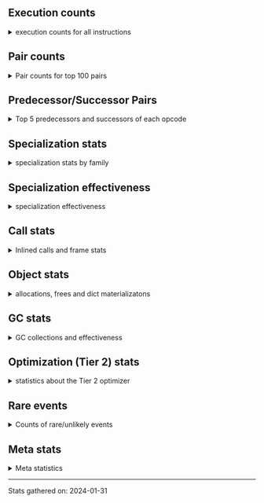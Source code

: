 ## Execution counts

<details>
<summary> execution counts for all instructions </summary>

|Name | Base Count | Head Count | Change | 
|---|---:|---:|---:|
| JUMP_BACKWARD | 4,587,502,773 | 131,750,664 | -97.1% |
| GET_ANEXT | 133,515,680 | 8,000,960 | -94.0% |
| FOR_ITER_RANGE | 729,988,191 | 86,989,298 | -88.1% |
| COMPARE_OP_STR | 2,124,309,789 | 313,498,905 | -85.2% |
| STORE_FAST_LOAD_FAST | 161,602,289 | 33,428,521 | -79.3% |
| CALL_METHOD_DESCRIPTOR_FAST_WITH_KEYWORDS | 104,539,557 | 23,149,223 | -77.9% |
| STORE_SLICE | 156,895,693 | 35,829,006 | -77.2% |
| FOR_ITER | 492,754,495 | 115,107,068 | -76.6% |
| BINARY_OP_MULTIPLY_FLOAT | 1,134,507,432 | 267,963,904 | -76.4% |
| BINARY_OP_ADD_FLOAT | 545,719,274 | 141,060,793 | -74.2% |
| BINARY_SUBSCR_STR_INT | 1,660,380,820 | 469,731,151 | -71.7% |
| BINARY_OP_ADD_INT | 3,008,327,076 | 853,924,753 | -71.6% |
| STORE_SUBSCR_LIST_INT | 429,313,654 | 125,008,274 | -70.9% |
| LIST_EXTEND | 125,226,480 | 36,561,422 | -70.8% |
| BINARY_OP_SUBTRACT_FLOAT | 362,840,604 | 108,343,539 | -70.1% |
| LIST_APPEND | 190,991,793 | 63,001,899 | -67.0% |
| BINARY_SUBSCR | 1,482,921,393 | 503,391,600 | -66.1% |
| CONTAINS_OP | 2,666,559,374 | 1,007,743,466 | -62.2% |
| FOR_ITER_LIST | 1,661,363,027 | 635,312,980 | -61.8% |
| UNPACK_SEQUENCE_TWO_TUPLE | 902,109,420 | 346,652,731 | -61.6% |
| SET_ADD | 2,273,600 | 901,590 | -60.3% |
| STORE_NAME | 980,120 | 401,180 | -59.1% |
| STORE_SUBSCR | 440,855,198 | 180,967,683 | -59.0% |
| BUILD_SLICE | 211,807,922 | 95,911,074 | -54.7% |
| NOP | 2,053,431,809 | 937,572,202 | -54.3% |
| SWAP | 1,240,920,507 | 580,737,574 | -53.2% |
| BINARY_SUBSCR_LIST_INT | 1,226,984,779 | 574,870,809 | -53.1% |
| COPY | 1,403,846,525 | 675,504,111 | -51.9% |
| BINARY_OP_MULTIPLY_INT | 357,993,321 | 175,050,067 | -51.1% |
| LOAD_CONST | 13,486,219,025 | 7,166,230,767 | -46.9% |
| CALL_STR_1 | 74,884,761 | 40,076,105 | -46.5% |
| STORE_FAST | 13,958,585,963 | 7,670,465,947 | -45.0% |
| LOAD_FAST_LOAD_FAST | 11,254,831,592 | 6,199,684,988 | -44.9% |
| FORMAT_WITH_SPEC | 1,520 | 840 | -44.7% |
| TO_BOOL_INT | 329,116,929 | 185,509,798 | -43.6% |
| FOR_ITER_TUPLE | 582,410,391 | 328,393,798 | -43.6% |
| BINARY_OP | 1,156,791,294 | 667,556,634 | -42.3% |
| BINARY_OP_SUBTRACT_INT | 704,485,380 | 418,635,590 | -40.6% |
| LOAD_ATTR_CLASS | 176,659,415 | 109,350,989 | -38.1% |
| POP_JUMP_IF_FALSE | 12,077,477,390 | 7,498,585,815 | -37.9% |
| CALL_INTRINSIC_1 | 249,721,720 | 155,755,739 | -37.6% |
| CALL_METHOD_DESCRIPTOR_NOARGS | 434,032,678 | 272,809,279 | -37.1% |
| COMPARE_OP | 212,947,363 | 134,817,679 | -36.7% |
| LOAD_DEREF | 1,108,234,983 | 716,782,070 | -35.3% |
| CONVERT_VALUE | 139,481,934 | 90,309,726 | -35.3% |
| CALL_TYPE_1 | 475,461,445 | 316,310,112 | -33.5% |
| FORMAT_SIMPLE | 151,434,763 | 100,756,296 | -33.5% |
| BUILD_STRING | 76,066,675 | 50,828,309 | -33.2% |
| LOAD_FAST | 40,105,533,242 | 27,499,727,984 | -31.4% |
| BINARY_SUBSCR_TUPLE_INT | 310,988,694 | 215,559,760 | -30.7% |
| PUSH_NULL | 1,786,656,208 | 1,271,696,087 | -28.8% |
| CALL_BUILTIN_FAST | 1,302,658,491 | 929,218,888 | -28.7% |
| MAKE_FUNCTION | 136,669,653 | 98,432,422 | -28.0% |
| BUILD_LIST | 439,165,914 | 316,312,647 | -28.0% |
| LOAD_ATTR_METHOD_NO_DICT | 1,960,519,072 | 1,417,436,515 | -27.7% |
| MAP_ADD | 47,756,812 | 34,855,389 | -27.0% |
| COMPARE_OP_INT | 1,978,332,429 | 1,458,199,917 | -26.3% |
| LOAD_ATTR_METHOD_WITH_VALUES | 2,730,464,262 | 2,012,692,726 | -26.3% |
| SET_FUNCTION_ATTRIBUTE | 119,523,562 | 89,805,820 | -24.9% |
| UNPACK_SEQUENCE_TUPLE | 591,098,315 | 444,454,432 | -24.8% |
| LOAD_ATTR_SLOT | 2,162,789,183 | 1,627,880,738 | -24.7% |
| CALL_PY_EXACT_ARGS | 3,938,157,484 | 2,976,229,359 | -24.4% |
| CALL_BUILTIN_O | 1,173,582,524 | 891,135,805 | -24.1% |
| BINARY_SUBSCR_DICT | 796,204,913 | 606,002,023 | -23.9% |
| LOAD_ATTR_NONDESCRIPTOR_WITH_VALUES | 192,490,301 | 146,749,303 | -23.8% |
| LOAD_GLOBAL_BUILTIN | 5,597,257,258 | 4,331,324,355 | -22.6% |
| LOAD_ATTR_INSTANCE_VALUE | 5,755,263,725 | 4,466,580,430 | -22.4% |
| UNPACK_SEQUENCE_LIST | 179,426,874 | 140,829,605 | -21.5% |
| TO_BOOL_BOOL | 4,722,149,021 | 3,735,843,433 | -20.9% |
| STORE_FAST_STORE_FAST | 2,166,098,590 | 1,732,820,281 | -20.0% |
| CALL_BUILTIN_CLASS | 189,060,723 | 152,160,734 | -19.5% |
| LOAD_ATTR | 1,641,051,412 | 1,323,015,865 | -19.4% |
| CALL_LEN | 450,981,879 | 363,621,063 | -19.4% |
| UNPACK_EX | 755,520 | 609,740 | -19.3% |
| COMPARE_OP_FLOAT | 221,896,001 | 181,191,858 | -18.3% |
| CALL_BOUND_METHOD_EXACT_ARGS | 236,877,018 | 193,910,551 | -18.1% |
| LOAD_GLOBAL_MODULE | 4,132,963,727 | 3,402,167,176 | -17.7% |
| BUILD_TUPLE | 979,667,652 | 810,231,030 | -17.3% |
| DICT_MERGE | 43,230,122 | 36,045,325 | -16.6% |
| EXTENDED_ARG | 458,753,391 | 383,608,640 | -16.4% |
| UNARY_NOT | 70,023,349 | 58,719,407 | -16.1% |
| CALL_ISINSTANCE | 1,048,653,956 | 881,743,434 | -15.9% |
| TO_BOOL_STR | 86,213,069 | 72,494,899 | -15.9% |
| LOAD_FAST_AND_CLEAR | 73,327,672 | 61,962,454 | -15.5% |
| STORE_GLOBAL | 8,205,000 | 6,941,880 | -15.4% |
| CALL_BUILTIN_FAST_WITH_KEYWORDS | 125,522,499 | 106,321,647 | -15.3% |
| LOAD_ATTR_MODULE | 577,513,235 | 493,976,205 | -14.5% |
| GET_ITER | 813,773,563 | 696,435,010 | -14.4% |
| CALL_METHOD_DESCRIPTOR_FAST | 465,921,872 | 399,407,442 | -14.3% |
| BINARY_SLICE | 325,360,664 | 280,264,225 | -13.9% |
| POP_JUMP_IF_TRUE | 2,023,329,055 | 1,753,102,852 | -13.4% |
| JUMP_FORWARD | 604,019,297 | 526,627,837 | -12.8% |
| RESUME_CHECK | 7,609,559,084 | 6,645,638,969 | -12.7% |
| IS_OP | 837,469,688 | 743,055,563 | -11.3% |
| TO_BOOL_LIST | 177,639,449 | 158,218,815 | -10.9% |
| RETURN_VALUE | 4,391,147,571 | 3,915,549,451 | -10.8% |
| LOAD_ATTR_WITH_HINT | 447,530,416 | 400,102,654 | -10.6% |
| POP_TOP | 3,715,110,753 | 3,330,445,009 | -10.4% |
| STORE_ATTR_INSTANCE_VALUE | 1,148,027,446 | 1,059,460,365 | -7.7% |
| BUILD_MAP | 122,765,836 | 113,739,843 | -7.4% |
| LOAD_ATTR_NONDESCRIPTOR_NO_DICT | 87,808,913 | 81,362,549 | -7.3% |
| POP_JUMP_IF_NOT_NONE | 681,804,590 | 632,340,833 | -7.3% |
| EXIT_INIT_CHECK | 95,311,323 | 88,776,537 | -6.9% |
| CALL_ALLOC_AND_ENTER_INIT | 97,594,603 | 91,059,497 | -6.7% |
| LOAD_FAST_CHECK | 11,315,596 | 10,584,359 | -6.5% |
| BUILD_CONST_KEY_MAP | 13,092,831 | 12,324,741 | -5.9% |
| LOAD_NAME | 14,047,720 | 13,239,120 | -5.8% |
| UNPACK_SEQUENCE | 319,971 | 302,793 | -5.4% |
| LOAD_ATTR_METHOD_LAZY_DICT | 62,472,368 | 59,266,468 | -5.1% |
| LOAD_ATTR_PROPERTY | 82,250,128 | 78,174,123 | -5.0% |
| STORE_ATTR_SLOT | 1,483,659,573 | 1,415,518,989 | -4.6% |
| CALL_METHOD_DESCRIPTOR_O | 412,809,284 | 394,075,709 | -4.5% |
| BINARY_OP_ADD_UNICODE | 96,720,540 | 92,832,666 | -4.0% |
| RETURN_CONST | 1,985,799,242 | 1,906,567,376 | -4.0% |
| STORE_ATTR_WITH_HINT | 67,119,033 | 64,557,449 | -3.8% |
| TO_BOOL | 348,291,289 | 335,651,009 | -3.6% |
| CALL_TUPLE_1 | 25,012,182 | 24,170,111 | -3.4% |
| POP_JUMP_IF_NONE | 467,544,759 | 451,813,005 | -3.4% |
| STORE_DEREF | 94,104,004 | 91,048,444 | -3.2% |
| UNARY_NEGATIVE | 161,740,599 | 157,245,538 | -2.8% |
| STORE_SUBSCR_DICT | 270,238,245 | 263,138,344 | -2.6% |
| BINARY_SUBSCR_GETITEM | 193,972,683 | 189,344,752 | -2.4% |
| UNARY_INVERT | 15,169,198 | 14,858,887 | -2.0% |
| TO_BOOL_ALWAYS_TRUE | 236,603,195 | 231,815,857 | -2.0% |
| BUILD_SET | 1,667,900 | 1,635,197 | -2.0% |
| YIELD_VALUE | 1,318,411,944 | 1,294,608,619 | -1.8% |
| CALL_LIST_APPEND | 328,680,555 | 323,478,195 | -1.6% |
| GET_YIELD_FROM_ITER | 36,719,720 | 36,204,728 | -1.4% |
| INTERPRETER_EXIT | 2,001,460,415 | 1,975,191,879 | -1.3% |
| STORE_ATTR | 67,394,552 | 66,532,768 | -1.3% |
| TO_BOOL_NONE | 624,075,611 | 616,159,136 | -1.3% |
| LOAD_SUPER_ATTR_METHOD | 122,424,092 | 120,918,745 | -1.2% |
| MAKE_CELL | 104,670,919 | 103,415,527 | -1.2% |
| COPY_FREE_VARS | 346,982,610 | 342,904,408 | -1.2% |
| CALL_PY_WITH_DEFAULTS | 218,259,187 | 216,242,040 | -0.9% |
| FOR_ITER_GEN | 217,205,380 | 215,253,508 | -0.9% |
| RETURN_GENERATOR | 394,803,901 | 392,233,920 | -0.7% |
| CLEANUP_THROW | 1,514 | 1,523 | 0.6% |
| CALL | 1,114,042,627 | 1,109,443,654 | -0.4% |
| BEFORE_WITH | 9,027,930 | 8,991,593 | -0.4% |
| DELETE_FAST | 2,069,347 | 2,076,558 | 0.3% |
| JUMP_BACKWARD_NO_INTERRUPT | 546,389,210 | 544,505,996 | -0.3% |
| SEND_GEN | 702,483,518 | 700,089,125 | -0.3% |
| CALL_KW | 243,692,909 | 243,195,067 | -0.2% |
| BINARY_OP_INPLACE_ADD_UNICODE | 7,824,720 | 7,809,920 | -0.2% |
| END_FOR | 76,080,196 | 75,940,121 | -0.2% |
| DELETE_SUBSCR | 177,698,582 | 177,397,777 | -0.2% |
| END_SEND | 314,295,923 | 313,788,138 | -0.2% |
| CHECK_EXC_MATCH | 20,936,180 | 20,903,241 | -0.2% |
| PUSH_EXC_INFO | 21,559,748 | 21,526,636 | -0.2% |
| POP_EXCEPT | 21,559,600 | 21,526,490 | -0.2% |
| DICT_UPDATE | 65,253 | 65,190 | -0.1% |
| SET_UPDATE | 88,520 | 88,440 | -0.1% |
| INSTRUMENTED_JUMP_BACKWARD | 9,980 | 9,988 | 0.1% |
| INSTRUMENTED_FOR_ITER | 11,260 | 11,268 | 0.1% |
| INSTRUMENTED_POP_JUMP_IF_TRUE | 13,420 | 13,428 | 0.1% |
| LOAD_SUPER_ATTR | 18,349 | 18,342 | -0.0% |
| RESUME | 271,426 | 271,330 | -0.0% |
| CALL_FUNCTION_EX | 186,723,197 | 186,659,395 | -0.0% |
| LOAD_GLOBAL | 10,841,219 | 10,840,556 | -0.0% |
| IMPORT_NAME | 9,413,353 | 9,412,832 | -0.0% |
| IMPORT_FROM | 10,431,920 | 10,432,452 | 0.0% |
| GET_AWAITABLE | 152,094,841 | 152,102,100 | 0.0% |
| LOAD_SUPER_ATTR_ATTR | 3,710,543 | 3,710,391 | -0.0% |
| RAISE_VARARGS | 3,815,446 | 3,815,573 | 0.0% |
| WITH_EXCEPT_START | 184,300 | 184,304 | 0.0% |
| SEND | 165,324,039 | 165,326,790 | 0.0% |
| DELETE_ATTR | 5,735,984 | 5,736,050 | 0.0% |
| RERAISE | 2,614,496 | 2,614,511 | 0.0% |
| BEFORE_ASYNC_WITH | 3,005,920 | 3,005,926 | 0.0% |
| INSTRUMENTED_POP_JUMP_IF_FALSE | 19,465,840 | 19,465,840 | 0.0% |
| INSTRUMENTED_RESUME | 19,443,620 | 19,443,620 | 0.0% |
| INSTRUMENTED_RETURN_VALUE | 19,434,720 | 19,434,720 | 0.0% |
| END_ASYNC_FOR | 8,000,000 | 8,000,000 | 0.0% |
| GET_AITER | 8,000,000 | 8,000,000 | 0.0% |
| LOAD_BUILD_CLASS | 20,080 | 20,080 | 0.0% |
| INSTRUMENTED_RETURN_CONST | 7,200 | 7,200 | 0.0% |
| LOAD_LOCALS | 3,860 | 3,860 | 0.0% |
| LOAD_FROM_DICT_OR_DEREF | 3,840 | 3,840 | 0.0% |
| DELETE_DEREF | 1,600 | 1,600 | 0.0% |
| DELETE_NAME | 900 | 900 | 0.0% |
| INSTRUMENTED_POP_JUMP_IF_NONE | 720 | 720 | 0.0% |
| SETUP_ANNOTATIONS | 540 | 540 | 0.0% |
| INSTRUMENTED_JUMP_FORWARD | 400 | 400 | 0.0% |
| INSTRUMENTED_POP_JUMP_IF_NOT_NONE | 400 | 400 | 0.0% |
| CALL_INTRINSIC_2 | 80 | 80 | 0.0% |
| ENTER_EXECUTOR |  | 2,401,565,347 |  |


</details>

## Pair counts

<details>
<summary> Pair counts for top 100 pairs </summary>

Not included in comparative output.


</details>

## Predecessor/Successor Pairs

<details>
<summary> Top 5 predecessors and successors of each opcode </summary>

Not included in comparative output.


</details>

## Specialization stats

<details>
<summary> specialization stats by family </summary>

### BINARY_OP

<details>
<summary> specialization stats for BINARY_OP family </summary>

|Kind | Base Count | Base Ratio | Head Count | Head Ratio | Change | 
|---|---:|---:|---:|---:|---:|
|          hit | 6,168,007,525 | 83.6% | 2,016,319,482 | 73.8% | -67.3% |
|     deferred | 1,204,543,599 | 16.3% | 714,375,300 | 26.1% | -40.7% |
|         miss | 50,410,822 | 0.7% | 49,301,750 | 1.8% | -2.2% |

| | Base Count | Base Ratio | Head Count | Head Ratio | Change | 
|---|---:|---:|---:|---:|---:|
| Failure | 1,658,727 | 62.4% | 1,504,440 | 60.6% | -9.3% |
| Success | 999,790 | 37.6% | 978,644 | 39.4% | -2.1% |

|Failure kind | Base Count | Base Ratio | Head Count | Head Ratio | Change | 
|---|---:|---:|---:|---:|---:|
| true divide different types | 27,426 | 1.7% | 9,865 | 0.7% | -64.0% |
| true divide float | 12,246 | 0.7% | 5,121 | 0.3% | -58.2% |
| xor | 18,646 | 1.1% | 8,321 | 0.6% | -55.4% |
| power | 9,822 | 0.6% | 4,787 | 0.3% | -51.3% |
| rshift | 29,715 | 1.8% | 15,527 | 1.0% | -47.7% |
| floor divide | 51,884 | 3.1% | 32,164 | 2.1% | -38.0% |
| lshift | 28,592 | 1.7% | 19,763 | 1.3% | -30.9% |
| and int | 62,828 | 3.8% | 48,709 | 3.2% | -22.5% |
| subtract other | 16,100 | 1.0% | 12,640 | 0.8% | -21.5% |
| add different types | 216,576 | 13.1% | 183,310 | 12.2% | -15.4% |
| remainder | 60,353 | 3.6% | 51,474 | 3.4% | -14.7% |
| add other | 65,607 | 4.0% | 57,865 | 3.8% | -11.8% |
| or | 18,498 | 1.1% | 17,583 | 1.2% | -4.9% |
| multiply other | 4,320 | 0.3% | 4,120 | 0.3% | -4.6% |
| true divide other | 3,440 | 0.2% | 3,321 | 0.2% | -3.5% |
| multiply different types | 250,691 | 15.1% | 243,823 | 16.2% | -2.7% |
| subtract different types | 779,727 | 47.0% | 783,790 | 52.1% | 0.5% |
| and other | 1,716 | 0.1% | 1,717 | 0.1% | 0.1% |
| and different types | 540 | 0.0% | 540 | 0.0% | 0.0% |


</details>

### BINARY_SLICE

<details>
<summary> specialization stats for BINARY_SLICE family </summary>


</details>

### BINARY_SUBSCR

<details>
<summary> specialization stats for BINARY_SUBSCR family </summary>

|Kind | Base Count | Base Ratio | Head Count | Head Ratio | Change | 
|---|---:|---:|---:|---:|---:|
|     deferred | 1,487,081,068 | 26.2% | 507,762,729 | 19.8% | -65.9% |
|          hit | 4,183,740,556 | 73.8% | 2,050,751,126 | 80.1% | -51.0% |
|         miss | 4,791,333 | 0.1% | 4,757,369 | 0.2% | -0.7% |

| | Base Count | Base Ratio | Head Count | Head Ratio | Change | 
|---|---:|---:|---:|---:|---:|
| Failure | 441,925 | 70.0% | 197,234 | 51.1% | -55.4% |
| Success | 189,733 | 30.0% | 189,006 | 48.9% | -0.4% |

|Failure kind | Base Count | Base Ratio | Head Count | Head Ratio | Change | 
|---|---:|---:|---:|---:|---:|
| list slice | 34,620 | 7.8% | 6,340 | 3.2% | -81.7% |
| array int | 157,600 | 35.7% | 36,680 | 18.6% | -76.7% |
| buffer int | 41,971 | 9.5% | 16,600 | 8.4% | -60.4% |
| other | 121,408 | 27.5% | 56,516 | 28.7% | -53.4% |
| buffer slice | 960 | 0.2% | 880 | 0.4% | -8.3% |
| out of range | 76,820 | 17.4% | 71,677 | 36.3% | -6.7% |
| tuple slice | 86 | 0.0% | 81 | 0.0% | -5.8% |
| sequence int | 4,280 | 1.0% | 4,280 | 2.2% | 0.0% |
| code complex parameters | 4,080 | 0.9% | 4,080 | 2.1% | 0.0% |
| string slice | 100 | 0.0% | 100 | 0.1% | 0.0% |


</details>

### CALL

<details>
<summary> specialization stats for CALL family </summary>

|Kind | Base Count | Base Ratio | Head Count | Head Ratio | Change | 
|---|---:|---:|---:|---:|---:|
|        deopt | 31,040 | 0.0% | 22,840 | 0.0% | -26.4% |
|          hit | 11,104,756,867 | 89.2% | 8,563,340,564 | 86.6% | -22.9% |
|         miss | 230,216,698 | 1.8% | 220,250,282 | 2.2% | -4.3% |
|     deferred | 1,338,565,025 | 10.8% | 1,324,188,876 | 13.4% | -1.1% |

| | Base Count | Base Ratio | Head Count | Head Ratio | Change | 
|---|---:|---:|---:|---:|---:|
| Success | 4,854,110 | 85.2% | 4,665,882 | 84.8% | -3.9% |
| Failure | 840,190 | 14.8% | 839,178 | 15.2% | -0.1% |

|Failure kind | Base Count | Base Ratio | Head Count | Head Ratio | Change | 
|---|---:|---:|---:|---:|---:|
| bound method | 10,280 | 1.2% | 11,794 | 1.4% | 14.7% |
| operator wrapper | 5,448 | 0.6% | 5,173 | 0.6% | -5.0% |
| str | 1,700 | 0.2% | 1,680 | 0.2% | -1.2% |
| other | 33,316 | 4.0% | 32,978 | 3.9% | -1.0% |
| class mutable | 51,141 | 6.1% | 50,702 | 6.0% | -0.9% |
| method wrapper | 4,496 | 0.5% | 4,531 | 0.5% | 0.8% |
| wrong number arguments | 9,580 | 1.1% | 9,520 | 1.1% | -0.6% |
| code complex parameters | 154,021 | 18.3% | 153,381 | 18.3% | -0.4% |
| class no vectorcall | 64,230 | 7.6% | 63,995 | 7.6% | -0.4% |
| meth descr varargs | 62,169 | 7.4% | 61,961 | 7.4% | -0.3% |
| meth descr varargs keywords | 17,971 | 2.1% | 17,919 | 2.1% | -0.3% |
| init not simple | 11,660 | 1.4% | 11,640 | 1.4% | -0.2% |
| init not python | 17,060 | 2.0% | 17,040 | 2.0% | -0.1% |
| meth descr method fastcall keywords | 178,553 | 21.3% | 178,352 | 21.3% | -0.1% |
| cfunc varargs keywords | 27,883 | 3.3% | 27,859 | 3.3% | -0.1% |
| no dict | 100,660 | 12.0% | 100,620 | 12.0% | -0.0% |
| cfunc varargs | 11,012 | 1.3% | 11,008 | 1.3% | -0.0% |
| cfunc noargs | 67,190 | 8.0% | 67,205 | 8.0% | 0.0% |
| cmethod | 11,820 | 1.4% | 11,820 | 1.4% | 0.0% |


</details>

### COMPARE_OP

<details>
<summary> specialization stats for COMPARE_OP family </summary>

|Kind | Base Count | Base Ratio | Head Count | Head Ratio | Change | 
|---|---:|---:|---:|---:|---:|
|          hit | 4,322,666,255 | 95.3% | 1,951,024,610 | 93.5% | -54.9% |
|     deferred | 214,484,384 | 4.7% | 136,369,589 | 6.5% | -36.4% |
|         miss | 1,871,964 | 0.0% | 1,866,070 | 0.1% | -0.3% |

| | Base Count | Base Ratio | Head Count | Head Ratio | Change | 
|---|---:|---:|---:|---:|---:|
| Failure | 236,362 | 70.6% | 215,705 | 68.7% | -8.7% |
| Success | 98,581 | 29.4% | 98,455 | 31.3% | -0.1% |

|Failure kind | Base Count | Base Ratio | Head Count | Head Ratio | Change | 
|---|---:|---:|---:|---:|---:|
| set | 9,840 | 4.2% | 1,800 | 0.8% | -81.7% |
| float long | 21,286 | 9.0% | 15,667 | 7.3% | -26.4% |
| baseobject | 30,499 | 12.9% | 27,008 | 12.5% | -11.4% |
| bytes | 3,480 | 1.5% | 3,200 | 1.5% | -8.0% |
| bool | 5,186 | 2.2% | 4,779 | 2.2% | -7.8% |
| different types | 51,995 | 22.0% | 49,515 | 23.0% | -4.8% |
| list | 3,220 | 1.4% | 3,100 | 1.4% | -3.7% |
| tuple | 14,662 | 6.2% | 14,318 | 6.6% | -2.3% |
| long float | 1,611 | 0.7% | 1,584 | 0.7% | -1.7% |
| string | 10,600 | 4.5% | 10,540 | 4.9% | -0.6% |
| big int | 59,672 | 25.2% | 59,958 | 27.8% | 0.5% |
| other | 24,311 | 10.3% | 24,236 | 11.2% | -0.3% |


</details>

### FOR_ITER

<details>
<summary> specialization stats for FOR_ITER family </summary>

|Kind | Base Count | Base Ratio | Head Count | Head Ratio | Change | 
|---|---:|---:|---:|---:|---:|
|          hit | 3,016,026,646 | 81.9% | 1,127,803,613 | 81.7% | -62.6% |
|     deferred | 664,037,050 | 18.0% | 250,435,589 | 18.1% | -62.3% |
|         miss | 174,940,343 | 4.7% | 138,145,971 | 10.0% | -21.0% |

| | Base Count | Base Ratio | Head Count | Head Ratio | Change | 
|---|---:|---:|---:|---:|---:|
| Failure | 305,776 | 8.4% | 159,694 | 5.7% | -47.8% |
| Success | 3,352,012 | 91.6% | 2,657,756 | 94.3% | -20.7% |

|Failure kind | Base Count | Base Ratio | Head Count | Head Ratio | Change | 
|---|---:|---:|---:|---:|---:|
| enumerate | 43,452 | 14.2% | 15,089 | 9.4% | -65.3% |
| other | 19,460 | 6.4% | 7,000 | 4.4% | -64.0% |
| seq iter | 29,860 | 9.8% | 11,300 | 7.1% | -62.2% |
| dict values | 13,060 | 4.3% | 5,560 | 3.5% | -57.4% |
| ascii string | 5,280 | 1.7% | 2,260 | 1.4% | -57.2% |
| dict items | 112,221 | 36.7% | 62,218 | 39.0% | -44.6% |
| callable | 480 | 0.2% | 280 | 0.2% | -41.7% |
| set | 37,289 | 12.2% | 23,549 | 14.7% | -36.8% |
| itertools | 6,900 | 2.3% | 4,580 | 2.9% | -33.6% |
| zip | 18,954 | 6.2% | 13,100 | 8.2% | -30.9% |
| reversed list | 8,040 | 2.6% | 5,960 | 3.7% | -25.9% |
| bytes | 660 | 0.2% | 518 | 0.3% | -21.5% |
| dict keys | 8,660 | 2.8% | 6,980 | 4.4% | -19.4% |
| map | 1,440 | 0.5% | 1,280 | 0.8% | -11.1% |
| string | 20 | 0.0% | 20 | 0.0% | 0.0% |


</details>

### LOAD_ATTR

<details>
<summary> specialization stats for LOAD_ATTR family </summary>

|Kind | Base Count | Base Ratio | Head Count | Head Ratio | Change | 
|---|---:|---:|---:|---:|---:|
|          hit | 13,482,620,497 | 84.9% | 10,200,822,907 | 83.5% | -24.3% |
|     deferred | 2,378,122,771 | 15.0% | 2,000,923,468 | 16.4% | -15.9% |
|        deopt | 1,816,844 | 0.0% | 1,595,514 | 0.0% | -12.2% |
|         miss | 753,140,521 | 4.7% | 692,749,793 | 5.7% | -8.0% |

| | Base Count | Base Ratio | Head Count | Head Ratio | Change | 
|---|---:|---:|---:|---:|---:|
| Failure | 1,142,505 | 7.1% | 1,055,113 | 7.1% | -7.6% |
| Success | 14,926,657 | 92.9% | 13,787,077 | 92.9% | -7.6% |

|Failure kind | Base Count | Base Ratio | Head Count | Head Ratio | Change | 
|---|---:|---:|---:|---:|---:|
| method | 160,647 | 14.1% | 136,354 | 12.9% | -15.1% |
| metaclass attribute | 253,201 | 22.2% | 223,353 | 21.2% | -11.8% |
| not managed dict | 139,795 | 12.2% | 125,658 | 11.9% | -10.1% |
| class method obj | 24,260 | 2.1% | 22,200 | 2.1% | -8.5% |
| overridden | 18,956 | 1.7% | 17,514 | 1.7% | -7.6% |
| class attr simple | 6,178 | 0.5% | 5,952 | 0.6% | -3.7% |
| has managed dict | 316,886 | 27.7% | 306,019 | 29.0% | -3.4% |
| non overriding descriptor | 11,348 | 1.0% | 10,964 | 1.0% | -3.4% |
| shadowed | 100,600 | 8.8% | 97,448 | 9.2% | -3.1% |
| non object slot | 3,500 | 0.3% | 3,420 | 0.3% | -2.3% |
| builtin class method | 2,980 | 0.3% | 2,940 | 0.3% | -1.3% |
| mutable class | 68,354 | 6.0% | 67,591 | 6.4% | -1.1% |
| module attr not found | 10,700 | 0.9% | 10,600 | 1.0% | -0.9% |
| class attr descriptor | 17,780 | 1.6% | 17,780 | 1.7% | 0.0% |
| not in keys | 7,260 | 0.6% | 7,260 | 0.7% | 0.0% |
| property | 60 | 0.0% | 60 | 0.0% | 0.0% |


</details>

### LOAD_GLOBAL

<details>
<summary> specialization stats for LOAD_GLOBAL family </summary>

|Kind | Base Count | Base Ratio | Head Count | Head Ratio | Change | 
|---|---:|---:|---:|---:|---:|
|          hit | 9,729,890,751 | 99.9% | 7,733,162,094 | 99.9% | -20.5% |
|         miss | 330,234 | 0.0% | 329,437 | 0.0% | -0.2% |
|     deferred | 10,625,988 | 0.1% | 10,624,863 | 0.1% | -0.0% |
|        deopt | 9,340 | 0.0% | 9,340 | 0.0% | 0.0% |

| | Base Count | Base Ratio | Head Count | Head Ratio | Change | 
|---|---:|---:|---:|---:|---:|
| Success | 545,465 | 100.0% | 545,130 | 100.0% | -0.1% |
| Failure | 0 | 0.0% | 0 | 0.0% |  |


</details>

### LOAD_SUPER_ATTR

<details>
<summary> specialization stats for LOAD_SUPER_ATTR family </summary>

|Kind | Base Count | Base Ratio | Head Count | Head Ratio | Change | 
|---|---:|---:|---:|---:|---:|
|          hit | 126,134,635 | 100.0% | 124,629,136 | 100.0% | -1.2% |
|     deferred | 9,249 | 0.0% | 9,241 | 0.0% | -0.1% |

| | Base Count | Base Ratio | Head Count | Head Ratio | Change | 
|---|---:|---:|---:|---:|---:|
| Success | 9,100 | 100.0% | 9,101 | 100.0% | 0.0% |
| Failure | 0 | 0.0% | 0 | 0.0% |  |


</details>

### POP_JUMP_IF_FALSE

<details>
<summary> specialization stats for POP_JUMP_IF_FALSE family </summary>


</details>

### POP_JUMP_IF_NONE

<details>
<summary> specialization stats for POP_JUMP_IF_NONE family </summary>


</details>

### POP_JUMP_IF_NOT_NONE

<details>
<summary> specialization stats for POP_JUMP_IF_NOT_NONE family </summary>


</details>

### POP_JUMP_IF_TRUE

<details>
<summary> specialization stats for POP_JUMP_IF_TRUE family </summary>


</details>

### SEND

<details>
<summary> specialization stats for SEND family </summary>

|Kind | Base Count | Base Ratio | Head Count | Head Ratio | Change | 
|---|---:|---:|---:|---:|---:|
|          hit | 702,452,618 | 80.9% | 700,058,225 | 80.9% | -0.3% |
|     deferred | 165,296,169 | 19.0% | 165,298,897 | 19.1% | 0.0% |
|         miss | 30,900 | 0.0% | 30,900 | 0.0% | 0.0% |

| | Base Count | Base Ratio | Head Count | Head Ratio | Change | 
|---|---:|---:|---:|---:|---:|
| Failure | 52,562 | 89.4% | 52,584 | 89.4% | 0.0% |
| Success | 6,208 | 10.6% | 6,209 | 10.6% | 0.0% |

|Failure kind | Base Count | Base Ratio | Head Count | Head Ratio | Change | 
|---|---:|---:|---:|---:|---:|
| other | 15,882 | 30.2% | 15,904 | 30.2% | 0.1% |
| async generator send | 33,180 | 63.1% | 33,180 | 63.1% | 0.0% |
| list | 3,260 | 6.2% | 3,260 | 6.2% | 0.0% |
| dict keys | 240 | 0.5% | 240 | 0.5% | 0.0% |


</details>

### STORE_ATTR

<details>
<summary> specialization stats for STORE_ATTR family </summary>

|Kind | Base Count | Base Ratio | Head Count | Head Ratio | Change | 
|---|---:|---:|---:|---:|---:|
|          hit | 2,505,211,583 | 90.6% | 2,347,939,226 | 90.1% | -6.3% |
|     deferred | 257,106,633 | 9.3% | 254,287,055 | 9.8% | -1.1% |
|         miss | 193,594,469 | 7.0% | 191,597,577 | 7.4% | -1.0% |

| | Base Count | Base Ratio | Head Count | Head Ratio | Change | 
|---|---:|---:|---:|---:|---:|
| Failure | 97,132 | 2.5% | 95,682 | 2.5% | -1.5% |
| Success | 3,785,256 | 97.5% | 3,747,608 | 97.5% | -1.0% |

|Failure kind | Base Count | Base Ratio | Head Count | Head Ratio | Change | 
|---|---:|---:|---:|---:|---:|
| not in keys | 7,820 | 8.1% | 7,400 | 7.7% | -5.4% |
| property | 4,160 | 4.3% | 4,020 | 4.2% | -3.4% |
| not in dict | 15,940 | 16.4% | 15,520 | 16.2% | -2.6% |
| overriding descriptor | 10,640 | 11.0% | 10,480 | 11.0% | -1.5% |
| no dict | 3,120 | 3.2% | 3,080 | 3.2% | -1.3% |
| class attr simple | 46,060 | 47.4% | 45,800 | 47.9% | -0.6% |
| not managed dict | 2,652 | 2.7% | 2,642 | 2.8% | -0.4% |
| overridden | 5,180 | 5.3% | 5,180 | 5.4% | 0.0% |
| method | 1,540 | 1.6% | 1,540 | 1.6% | 0.0% |
| mutable class | 20 | 0.0% | 20 | 0.0% | 0.0% |


</details>

### STORE_SLICE

<details>
<summary> specialization stats for STORE_SLICE family </summary>


</details>

### STORE_SUBSCR

<details>
<summary> specialization stats for STORE_SUBSCR family </summary>

|Kind | Base Count | Base Ratio | Head Count | Head Ratio | Change | 
|---|---:|---:|---:|---:|---:|
|     deferred | 440,684,354 | 38.6% | 180,861,726 | 31.8% | -59.0% |
|          hit | 699,549,019 | 61.3% | 388,143,738 | 68.2% | -44.5% |
|         miss | 2,880 | 0.0% | 2,880 | 0.0% | 0.0% |

| | Base Count | Base Ratio | Head Count | Head Ratio | Change | 
|---|---:|---:|---:|---:|---:|
| Failure | 157,558 | 90.7% | 92,675 | 85.2% | -41.2% |
| Success | 16,166 | 9.3% | 16,162 | 14.8% | -0.0% |

|Failure kind | Base Count | Base Ratio | Head Count | Head Ratio | Change | 
|---|---:|---:|---:|---:|---:|
| bytearray int | 9,320 | 5.9% | 1,740 | 1.9% | -81.3% |
| array int | 66,240 | 42.0% | 16,760 | 18.1% | -74.7% |
| dict subclass no override | 34,860 | 22.1% | 27,119 | 29.3% | -22.2% |
| py simple | 43,498 | 27.6% | 43,416 | 46.8% | -0.2% |
| out of range | 2,820 | 1.8% | 2,820 | 3.0% | 0.0% |
| other | 800 | 0.5% | 800 | 0.9% | 0.0% |
| list slice | 20 | 0.0% | 20 | 0.0% | 0.0% |


</details>

### TO_BOOL

<details>
<summary> specialization stats for TO_BOOL family </summary>

|Kind | Base Count | Base Ratio | Head Count | Head Ratio | Change | 
|---|---:|---:|---:|---:|---:|
|          hit | 6,050,417,148 | 92.7% | 4,879,570,999 | 91.5% | -19.4% |
|         miss | 125,380,126 | 1.9% | 120,470,939 | 2.3% | -3.9% |
|     deferred | 470,403,451 | 7.2% | 452,952,395 | 8.5% | -3.7% |

| | Base Count | Base Ratio | Head Count | Head Ratio | Change | 
|---|---:|---:|---:|---:|---:|
| Success | 2,590,821 | 79.3% | 2,498,195 | 78.8% | -3.6% |
| Failure | 677,143 | 20.7% | 671,358 | 21.2% | -0.9% |

|Failure kind | Base Count | Base Ratio | Head Count | Head Ratio | Change | 
|---|---:|---:|---:|---:|---:|
| sequence | 18,673 | 2.8% | 15,721 | 2.3% | -15.8% |
| dict | 35,551 | 5.3% | 34,981 | 5.2% | -1.6% |
| bytes | 19,240 | 2.8% | 19,011 | 2.8% | -1.2% |
| set | 33,033 | 4.9% | 32,653 | 4.9% | -1.2% |
| other | 173,163 | 25.6% | 171,845 | 25.6% | -0.8% |
| mapping | 98,880 | 14.6% | 98,299 | 14.6% | -0.6% |
| bytearray | 1,236 | 0.2% | 1,240 | 0.2% | 0.3% |
| number | 181,690 | 26.8% | 182,262 | 27.1% | 0.3% |
| tuple | 112,657 | 16.6% | 112,325 | 16.7% | -0.3% |
| float | 2,600 | 0.4% | 2,601 | 0.4% | 0.0% |
| memory view | 420 | 0.1% | 420 | 0.1% | 0.0% |


</details>

### UNPACK_SEQUENCE

<details>
<summary> specialization stats for UNPACK_SEQUENCE family </summary>

|Kind | Base Count | Base Ratio | Head Count | Head Ratio | Change | 
|---|---:|---:|---:|---:|---:|
|          hit | 1,669,662,369 | 99.8% | 929,091,608 | 99.7% | -44.4% |
|     deferred | 3,191,615 | 0.2% | 3,049,944 | 0.3% | -4.4% |
|         miss | 2,972,240 | 0.2% | 2,845,160 | 0.3% | -4.3% |

| | Base Count | Base Ratio | Head Count | Head Ratio | Change | 
|---|---:|---:|---:|---:|---:|
| Failure | 2,516 | 2.5% | 2,417 | 2.5% | -3.9% |
| Success | 98,080 | 97.5% | 95,592 | 97.5% | -2.5% |

|Failure kind | Base Count | Base Ratio | Head Count | Head Ratio | Change | 
|---|---:|---:|---:|---:|---:|
| iterator | 680 | 27.0% | 620 | 25.7% | -8.8% |
| other | 380 | 15.1% | 360 | 14.9% | -5.3% |
| sequence | 1,456 | 57.9% | 1,437 | 59.5% | -1.3% |


</details>


</details>

## Specialization effectiveness

<details>
<summary> specialization effectiveness </summary>

|Instructions | Base Count | Base Ratio | Head Count | Head Ratio | Change | 
|---|---:|---:|---:|---:|---:|
| Basic | 118,600,362,619 | 55.4% | 78,171,015,518 | 54.2% | -34.1% |
| Not specialized | 22,865,965,352 | 10.7% | 15,264,908,177 | 10.6% | -33.2% |
| Specialized hits | 71,137,910,145 | 33.2% | 49,469,324,841 | 34.3% | -30.5% |
| Specialized misses | 1,538,185,071 | 0.7% | 1,422,847,932 | 1.0% | -7.5% |

### Deferred by instruction

<details>
<summary> deferred by instruction </summary>

|Name | Base Count | Base Ratio | Head Count | Head Ratio | Change | 
|---|---:|---:|---:|---:|---:|
| BINARY_SUBSCR | 1,487,081,068 | 17.2% | 507,762,729 | 8.5% | -65.9% |
| FOR_ITER | 664,037,050 | 7.7% | 250,435,589 | 4.2% | -62.3% |
| STORE_SUBSCR | 440,684,354 | 5.1% | 180,861,726 | 3.0% | -59.0% |
| BINARY_OP | 1,204,543,599 | 14.0% | 714,375,300 | 11.9% | -40.7% |
| COMPARE_OP | 214,484,384 | 2.5% | 136,369,589 | 2.3% | -36.4% |
| LOAD_ATTR | 2,378,122,771 | 27.5% | 2,000,923,468 | 33.3% | -15.9% |
| TO_BOOL | 470,403,451 | 5.4% | 452,952,395 | 7.5% | -3.7% |
| STORE_ATTR | 257,106,633 | 3.0% | 254,287,055 | 4.2% | -1.1% |
| CALL | 1,338,565,025 | 15.5% | 1,324,188,876 | 22.1% | -1.1% |
| SEND | 165,296,169 | 1.9% | 165,298,897 | 2.8% | 0.0% |


</details>

### Misses by instruction

<details>
<summary> misses by instruction </summary>

|Name | Base Count | Base Ratio | Head Count | Head Ratio | Change | 
|---|---:|---:|---:|---:|---:|
| FOR_ITER_LIST | 87,617,336 | 5.7% | 69,097,018 | 4.9% | -21.1% |
| FOR_ITER_TUPLE | 87,252,047 | 5.7% | 69,040,153 | 4.9% | -20.9% |
| LOAD_ATTR_INSTANCE_VALUE | 286,581,932 | 18.6% | 255,984,617 | 18.0% | -10.7% |
| LOAD_ATTR_METHOD_WITH_VALUES | 215,495,384 | 14.0% | 194,782,048 | 13.7% | -9.6% |
| CALL_PY_EXACT_ARGS | 107,976,737 | 7.0% | 102,828,529 | 7.2% | -4.8% |
| LOAD_ATTR_SLOT | 110,893,070 | 7.2% | 106,419,555 | 7.5% | -4.0% |
| TO_BOOL_NONE | 61,183,616 | 4.0% | 59,420,269 | 4.2% | -2.9% |
| STORE_ATTR_SLOT | 93,905,519 | 6.1% | 92,861,203 | 6.5% | -1.1% |
| LOAD_ATTR_NONDESCRIPTOR_WITH_VALUES | 68,348,223 | 4.4% | 67,589,278 | 4.7% | -1.1% |
| STORE_ATTR_INSTANCE_VALUE | 99,629,998 | 6.5% | 98,683,409 | 6.9% | -1.0% |


</details>


</details>

## Call stats

<details>
<summary> Inlined calls and frame stats </summary>

| | Base Count | Base Ratio | Head Count | Head Ratio | Change | 
|---|---:|---:|---:|---:|---:|
| Calls to Python functions inlined | 6,019,472,870 | 75.0% | 4,991,303,562 | 71.6% | -17.1% |
| Frames pushed | 4,696,954,987 | 58.5% | 4,553,696,049 | 65.3% | -3.1% |
| Calls via PyEval_EvalFrame (generator) | 779,451,657 | 9.7% | 757,437,118 | 10.9% | -2.8% |
| Calls to PyEval_EvalDefault | 2,004,658,506 | 25.0% | 1,978,389,954 | 28.4% | -1.3% |
| Calls via PyEval_EvalFrame (total) | 2,004,658,506 | 25.0% | 1,978,389,954 | 28.4% | -1.3% |
| Calls via PyEval_EvalFrame (api) | 231,359,090 | 2.9% | 229,588,894 | 3.3% | -0.8% |
| Calls via PyEval_EvalFrame (slot) | 337,238,976 | 4.2% | 335,513,357 | 4.8% | -0.5% |
| Calls via PyEval_EvalFrame (function vectorcall) | 1,219,891,949 | 15.2% | 1,215,637,936 | 17.4% | -0.3% |
| Calls via PyEval_EvalFrame (vector) | 1,225,206,849 | 15.3% | 1,220,952,836 | 17.5% | -0.3% |
| Calls via PyEval_EvalFrame (function ex) | 28,947,498 | 0.4% | 28,913,051 | 0.4% | -0.1% |
| Frame objects created | 62,516,755 | 0.8% | 62,489,064 | 0.9% | -0.0% |
| Calls via PyEval_EvalFrame (method) | 212,970,540 | 2.7% | 212,991,530 | 3.1% | 0.0% |
| Calls via PyEval_EvalFrame (legacy) | 5,294,820 | 0.1% | 5,294,820 | 0.1% | 0.0% |
| Calls via PyEval_EvalFrame (build class) | 20,080 | 0.0% | 20,080 | 0.0% | 0.0% |


</details>

## Object stats

<details>
<summary> allocations, frees and dict materializatons </summary>

| | Base Count | Base Ratio | Head Count | Head Ratio | Change | 
|---|---:|---:|---:|---:|---:|
| Method cache misses | 81,898,857 |  | 73,831,148 |  | -9.9% |
| Method cache collisions | 92,759,796 |  | 84,569,713 |  | -8.8% |
| Method cache hits | 2,838,029,770 |  | 2,768,443,622 |  | -2.5% |
| Increfs | 24,020,816,745 | 22.7% | 23,649,355,473 | 22.3% | -1.5% |
| Decrefs | 26,634,310,342 | 21.9% | 26,323,890,940 | 21.6% | -1.2% |
| Allocations to 512 bytes | 10,664,423,492 | 63.2% | 10,543,549,804 | 63.1% | -1.1% |
| Allocations from freelist | 6,107,396,263 | 36.2% | 6,038,416,972 | 36.2% | -1.1% |
| Allocations | 10,779,652,160 | 63.8% | 10,657,914,029 | 63.8% | -1.1% |
| Frees to freelist | 6,115,180,753 |  | 6,046,142,151 |  | -1.1% |
| Frees | 11,077,745,339 |  | 10,954,669,390 |  | -1.1% |
| Method cache dunder misses | 11,034,278 |  | 10,912,628 |  | -1.1% |
| Method cache dunder hits | 3,231,588,992 |  | 3,196,418,622 |  | -1.1% |
| Allocations to 4 kbytes | 94,969,269 | 0.6% | 94,108,405 | 0.6% | -0.9% |
| Interpreter increfs | 81,830,770,645 | 77.3% | 82,548,001,338 | 77.7% | 0.9% |
| Interpreter decrefs | 95,072,018,544 | 78.1% | 95,554,313,110 | 78.4% | 0.5% |
| New values | 73,367,144 |  | 73,157,142 |  | -0.3% |
| Allocations over 4 kbytes | 20,259,399 | 0.1% | 20,255,820 | 0.1% | -0.0% |
| Materialize dict (on request) | 5,306,280 | 7.2% | 5,306,280 | 7.3% | 0.0% |
| Materialize dict (new key) | 189,420 | 0.3% | 189,420 | 0.3% | 0.0% |
| Materialize dict (too big) | 0 | 0.0% | 0 | 0.0% |  |
| Materialize dict (str subclass) | 0 | 0.0% | 0 | 0.0% |  |
| Dematerialize dict | 2,033,200 | 2.8% | 2,033,200 | 2.8% | 0.0% |


</details>

## GC stats

<details>
<summary> GC collections and effectiveness </summary>

|Generation | Base Collections | Base Objects collected | Base Object visits | Head Collections | Head Objects collected | Head Object visits | 
|---:|---:|---:|---:|---:|---:|---:|
| 0 | 723,769 | 45,884,803 | 6,001,949,652 | 720,142 | 45,552,340 | 5,982,718,352 |
| 1 | 64,733 | 36,340,353 | 4,897,352,544 | 64,386 | 35,457,646 | 4,881,062,764 |
| 2 | 20,840 | 53,205,706 | 18,068,450,363 | 20,818 | 53,119,916 | 18,099,056,947 |


</details>

## Optimization (Tier 2) stats

<details>
<summary> statistics about the Tier 2 optimizer </summary>

| | Base Count | Base Ratio | Head Count | Head Ratio | Change | 
|---|---:|---:|---:|---:|---:|
| Optimization attempts | 0 |  | 137,324 |  | 137,324 / 0 !! |
| Traces created | 0 |  | 61,902 | 45.1% | 61,902 / 0 !! |
| Trace stack overflow | 0 |  | 140 | 0.1% | 140 / 0 !! |
| Trace stack underflow | 0 |  | 2,007 | 1.5% | 2,007 / 0 !! |
| Trace too long | 0 |  | 220 | 0.2% | 220 / 0 !! |
| Trace too short | 0 |  | 75,422 | 54.9% | 75,422 / 0 !! |
| Inner loop found | 0 |  | 2,383 | 1.7% | 2,383 / 0 !! |
| Recursive call | 0 |  | 1,100 | 0.8% | 1,100 / 0 !! |
| Low confidence | 0 |  | 1,907 | 1.4% | 1,907 / 0 !! |
| Traces executed | 0 |  | 2,401,565,347 |  | 2,401,565,347 / 0 !! |
| Uops executed | 0 |  | 120,355,883,627 | 50.12 | 120,355,883,627 / 0 !! |

### Trace length histogram

<details>
<summary> trace length histogram </summary>

|Range | Base Count | Base Ratio | Head Count | Head Ratio | Change | 
|---|---:|---:|---:|---:|---:|
| <= 1 | 0 |  | 0 | 0.0% |  |
| <= 2 |  |  | 0 | 0.0% |  |
| <= 4 |  |  | 0 | 0.0% |  |
| <= 8 |  |  | 80 | 0.1% |  |
| <= 16 |  |  | 4,329 | 7.0% |  |
| <= 32 |  |  | 20,991 | 33.9% |  |
| <= 64 |  |  | 18,546 | 30.0% |  |
| <= 128 |  |  | 11,270 | 18.2% |  |
| <= 256 |  |  | 5,138 | 8.3% |  |
| <= 512 |  |  | 1,548 | 2.5% |  |


</details>

### Optimized trace length histogram

<details>
<summary> optimized trace length histogram </summary>

|Range | Base Count | Base Ratio | Head Count | Head Ratio | Change | 
|---|---:|---:|---:|---:|---:|
| <= 1 | 0 |  | 0 | 0.0% |  |
| <= 2 |  |  | 0 | 0.0% |  |
| <= 4 |  |  | 160 | 0.3% |  |
| <= 8 |  |  | 4,849 | 7.8% |  |
| <= 16 |  |  | 16,841 | 27.2% |  |
| <= 32 |  |  | 19,777 | 31.9% |  |
| <= 64 |  |  | 11,947 | 19.3% |  |
| <= 128 |  |  | 6,005 | 9.7% |  |
| <= 256 |  |  | 1,842 | 3.0% |  |
| <= 512 |  |  | 481 | 0.8% |  |


</details>

### Trace run length histogram

<details>
<summary> trace run length histogram </summary>

|Range | Base Count | Base Ratio | Head Count | Head Ratio | Change | 
|---|---:|---:|---:|---:|---:|
| <= 1 | 0 |  | 91,007,209 | 3.8% | 91,007,209 / 0 !! |
| <= 2 |  |  | 328,839,501 | 13.7% |  |
| <= 4 |  |  | 27,990,106 | 1.2% |  |
| <= 8 |  |  | 354,197,216 | 14.7% |  |
| <= 16 |  |  | 395,812,307 | 16.5% |  |
| <= 32 |  |  | 591,391,898 | 24.6% |  |
| <= 64 |  |  | 211,093,582 | 8.8% |  |
| <= 128 |  |  | 256,692,248 | 10.7% |  |
| <= 256 |  |  | 80,599,100 | 3.4% |  |
| <= 512 |  |  | 38,282,201 | 1.6% |  |
| <= 1,024 |  |  | 6,894,855 | 0.3% |  |
| <= 2,048 |  |  | 16,628,473 | 0.7% |  |
| <= 4,096 |  |  | 1,127,970 | 0.0% |  |
| <= 8,192 |  |  | 658,538 | 0.0% |  |
| <= 16,384 |  |  | 278,780 | 0.0% |  |
| <= 32,768 |  |  | 45,720 | 0.0% |  |
| <= 65,536 |  |  | 20,940 | 0.0% |  |
| <= 131,072 |  |  | 1,263 | 0.0% |  |
| <= 262,144 |  |  | 2,180 | 0.0% |  |
| <= 524,288 |  |  | 300 | 0.0% |  |
| <= 1,048,576 |  |  | 480 | 0.0% |  |
| <= 2,097,152 |  |  | 145 | 0.0% |  |
| <= 4,194,304 |  |  | 175 | 0.0% |  |
| <= 8,388,608 |  |  | 0 | 0.0% |  |
| <= 16,777,216 |  |  | 160 | 0.0% |  |


</details>

### Uop execution stats

<details>
<summary> uop execution stats </summary>

|Name | Base Count | Head Count | Change | 
|---|---:|---:|---:|
| LOAD_FAST |  | 21,772,250,105 |  |
| _SET_IP |  | 15,474,514,284 |  |
| _CHECK_VALIDITY |  | 11,967,577,913 |  |
| STORE_FAST |  | 7,016,340,079 |  |
| LOAD_CONST |  | 6,104,022,457 |  |
| _GUARD_IS_FALSE_POP |  | 3,808,477,839 |  |
| _GUARD_TYPE_VERSION |  | 2,961,236,789 |  |
| _GUARD_BOTH_INT |  | 2,526,393,672 |  |
| _BINARY_OP_ADD_INT |  | 2,109,096,004 |  |
| _JUMP_TO_TOP |  | 1,946,265,010 |  |
| _GUARD_GLOBALS_VERSION |  | 1,816,390,673 |  |
| COMPARE_OP_STR |  | 1,803,349,469 |  |
| CONTAINS_OP |  | 1,629,483,660 |  |
| _GUARD_BOTH_FLOAT |  | 1,451,849,920 |  |
| _GUARD_IS_TRUE_POP |  | 1,275,316,939 |  |
| _ITER_CHECK_LIST |  | 1,233,748,827 |  |
| _GUARD_NOT_EXHAUSTED_LIST |  | 1,219,791,559 |  |
| BINARY_SUBSCR_STR_INT |  | 1,187,139,787 |  |
| _GUARD_BUILTINS_VERSION |  | 1,172,266,043 |  |
| _LOAD_GLOBAL_BUILTINS |  | 1,172,256,883 |  |
| _EXIT_TRACE |  | 1,104,454,463 |  |
| _BINARY_SUBSCR |  | 975,584,730 |  |
| _ITER_NEXT_LIST |  | 969,103,317 |  |
| _CHECK_MANAGED_OBJECT_HAS_VALUES |  | 967,164,693 |  |
| _LOAD_ATTR_INSTANCE_VALUE |  | 967,164,693 |  |
| TO_BOOL_BOOL |  | 924,424,822 |  |
| _CHECK_FUNCTION_EXACT_ARGS |  | 883,210,328 |  |
| _CHECK_PEP_523 |  | 883,210,328 |  |
| _CHECK_STACK_SPACE |  | 877,118,845 |  |
| _INIT_CALL_PY_EXACT_ARGS |  | 877,115,225 |  |
| _PUSH_FRAME |  | 877,115,225 |  |
| _SAVE_RETURN_OFFSET |  | 877,115,225 |  |
| _BINARY_OP_MULTIPLY_FLOAT |  | 810,468,500 |  |
| RESUME_CHECK |  | 789,166,586 |  |
| COPY |  | 716,455,157 |  |
| _GUARD_DORV_VALUES_INST_ATTR_FROM_DICT |  | 664,133,152 |  |
| _GUARD_KEYS_VERSION |  | 664,110,532 |  |
| SWAP |  | 646,839,773 |  |
| _LOAD_GLOBAL_MODULE |  | 637,827,979 |  |
| _ITER_CHECK_RANGE |  | 626,644,224 |  |
| _GUARD_NOT_EXHAUSTED_RANGE |  | 625,965,504 |  |
| _LOAD_ATTR_METHOD_WITH_VALUES |  | 615,987,692 |  |
| _ITER_NEXT_RANGE |  | 590,391,850 |  |
| BINARY_SUBSCR_LIST_INT |  | 567,770,715 |  |
| UNPACK_SEQUENCE_TWO_TUPLE |  | 548,281,218 |  |
| _LOAD_ATTR_SLOT |  | 520,938,237 |  |
| _LOAD_ATTR_METHOD_NO_DICT |  | 489,115,692 |  |
| _BINARY_OP |  | 485,359,430 |  |
| _ITER_CHECK_TUPLE |  | 470,045,555 |  |
| PUSH_NULL |  | 457,903,987 |  |
| COMPARE_OP_INT |  | 426,897,780 |  |
| _POP_FRAME |  | 397,345,415 |  |
| _GUARD_NOT_EXHAUSTED_TUPLE |  | 392,984,254 |  |
| _BINARY_OP_ADD_FLOAT |  | 384,278,220 |  |
| CALL_BUILTIN_FAST |  | 372,645,030 |  |
| _FOR_ITER_TIER_TWO |  | 368,703,648 |  |
| LOAD_DEREF |  | 363,971,999 |  |
| _LOAD_ATTR |  | 305,896,532 |  |
| STORE_SUBSCR_LIST_INT |  | 296,345,940 |  |
| POP_TOP |  | 281,326,950 |  |
| _STORE_SUBSCR |  | 259,822,503 |  |
| _ITER_NEXT_TUPLE |  | 253,001,590 |  |
| _BINARY_OP_SUBTRACT_FLOAT |  | 252,097,240 |  |
| _BINARY_OP_SUBTRACT_INT |  | 237,193,204 |  |
| CALL_BUILTIN_O |  | 233,621,640 |  |
| BINARY_SUBSCR_DICT |  | 179,740,692 |  |
| _BINARY_OP_MULTIPLY_INT |  | 179,624,824 |  |
| CALL_TYPE_1 |  | 158,365,771 |  |
| BUILD_TUPLE |  | 157,396,520 |  |
| CALL_METHOD_DESCRIPTOR_NOARGS |  | 154,854,281 |  |
| CALL_ISINSTANCE |  | 147,097,434 |  |
| UNPACK_SEQUENCE_TUPLE |  | 145,513,780 |  |
| TO_BOOL_INT |  | 141,744,744 |  |
| GET_ANEXT |  | 125,514,720 |  |
| LIST_APPEND |  | 123,299,093 |  |
| STORE_SLICE |  | 121,067,660 |  |
| BUILD_LIST |  | 116,421,634 |  |
| BUILD_SLICE |  | 115,518,240 |  |
| GET_ITER |  | 99,310,847 |  |
| CALL_INTRINSIC_1 |  | 93,942,192 |  |
| IS_OP |  | 92,085,151 |  |
| BINARY_SUBSCR_TUPLE_INT |  | 90,048,706 |  |
| LIST_EXTEND |  | 88,699,712 |  |
| _CHECK_ATTR_MODULE |  | 69,528,285 |  |
| _LOAD_ATTR_MODULE |  | 69,524,845 |  |
| CALL_METHOD_DESCRIPTOR_FAST |  | 68,513,659 |  |
| _COMPARE_OP |  | 66,644,590 |  |
| _STORE_ATTR_SLOT |  | 66,156,679 |  |
| TO_BOOL_NONE |  | 64,949,400 |  |
| CALL_LEN |  | 56,558,589 |  |
| _GUARD_IS_NOT_NONE_POP |  | 50,347,924 |  |
| FORMAT_SIMPLE |  | 49,281,620 |  |
| CONVERT_VALUE |  | 48,726,520 |  |
| _LOAD_ATTR_WITH_HINT |  | 47,340,687 |  |
| _CHECK_ATTR_WITH_HINT |  | 47,340,687 |  |
| CALL_METHOD_DESCRIPTOR_FAST_WITH_KEYWORDS |  | 45,321,655 |  |
| _LOAD_ATTR_NONDESCRIPTOR_WITH_VALUES |  | 44,139,360 |  |
| BINARY_SLICE |  | 42,698,062 |  |
| COMPARE_OP_FLOAT |  | 39,123,854 |  |
| _CHECK_CALL_BOUND_METHOD_EXACT_ARGS |  | 38,798,664 |  |
| _INIT_CALL_BOUND_METHOD_EXACT_ARGS |  | 38,798,664 |  |
| UNPACK_SEQUENCE_LIST |  | 38,596,760 |  |
| MAKE_FUNCTION |  | 36,002,663 |  |
| _GUARD_DORV_VALUES |  | 34,922,565 |  |
| _STORE_ATTR_INSTANCE_VALUE |  | 34,574,785 |  |
| _CHECK_ATTR_CLASS |  | 28,506,840 |  |
| CALL_BUILTIN_CLASS |  | 28,430,897 |  |
| SET_FUNCTION_ATTRIBUTE |  | 28,331,524 |  |
| _LOAD_ATTR_CLASS |  | 27,754,340 |  |
| _GUARD_IS_NONE_POP |  | 24,581,191 |  |
| BUILD_STRING |  | 24,503,860 |  |
| CALL_STR_1 |  | 20,333,740 |  |
| CALL_BUILTIN_FAST_WITH_KEYWORDS |  | 18,234,681 |  |
| CALL_METHOD_DESCRIPTOR_O |  | 15,896,384 |  |
| TO_BOOL_LIST |  | 15,130,517 |  |
| TO_BOOL_STR |  | 12,955,905 |  |
| TO_BOOL_ALWAYS_TRUE |  | 12,022,020 |  |
| MAP_ADD |  | 10,887,107 |  |
| UNARY_NOT |  | 10,715,271 |  |
| BUILD_MAP |  | 7,954,865 |  |
| LOAD_FAST_AND_CLEAR |  | 7,539,780 |  |
| DICT_MERGE |  | 7,104,283 |  |
| _TO_BOOL |  | 6,821,244 |  |
| _LOAD_ATTR_NONDESCRIPTOR_NO_DICT |  | 5,915,327 |  |
| STORE_SUBSCR_DICT |  | 5,015,524 |  |
| UNARY_NEGATIVE |  | 4,095,051 |  |
| _CHECK_ATTR_METHOD_LAZY_DICT |  | 3,199,380 |  |
| _LOAD_ATTR_METHOD_LAZY_DICT |  | 3,199,380 |  |
| _STORE_ATTR |  | 2,703,780 |  |
| _GUARD_BOTH_UNICODE |  | 2,147,000 |  |
| _BINARY_OP_ADD_UNICODE |  | 2,147,000 |  |
| STORE_DEREF |  | 1,945,020 |  |
| SET_ADD |  | 1,363,050 |  |
| STORE_GLOBAL |  | 1,260,560 |  |
| LOAD_NAME |  | 808,600 |  |
| STORE_NAME |  | 578,940 |  |
| UNARY_INVERT |  | 509,820 |  |
| MAKE_CELL |  | 340,660 |  |
| DELETE_SUBSCR |  | 302,820 |  |
| COPY_FREE_VARS |  | 241,514 |  |
| BEFORE_WITH |  | 93,334 |  |
| LOAD_FAST_CHECK |  | 64,854 |  |
| _UNPACK_SEQUENCE |  | 9,652 |  |
| LOAD_SUPER_ATTR_METHOD |  | 6,000 |  |
| BUILD_SET |  | 4,520 |  |
| CALL_TUPLE_1 |  | 2,560 |  |
| FORMAT_WITH_SPEC |  | 680 |  |
| UNPACK_EX |  | 100 |  |


</details>

### Unsupported opcodes

<details>
<summary> unsupported opcodes </summary>

|Opcode | Base Count | Head Count | Change | 
|---|---:|---:|---:|
| FOR_ITER_GEN |  | 74,042 |  |
| CALL |  | 8,610 |  |
| LOAD_ATTR_PROPERTY |  | 4,669 |  |
| CALL_LIST_APPEND |  | 3,422 |  |
| YIELD_VALUE |  | 3,400 |  |
| CALL_PY_WITH_DEFAULTS |  | 3,180 |  |
| CALL_KW |  | 2,602 |  |
| BINARY_SUBSCR_GETITEM |  | 1,520 |  |
| CALL_FUNCTION_EX |  | 1,300 |  |
| CALL_ALLOC_AND_ENTER_INIT |  | 1,021 |  |
| RETURN_GENERATOR |  | 177 |  |
| BINARY_OP_INPLACE_ADD_UNICODE |  | 160 |  |
| STORE_ATTR_WITH_HINT |  | 100 |  |
| SEND |  | 60 |  |
| IMPORT_NAME |  | 60 |  |


</details>


</details>

## Rare events

<details>
<summary> Counts of rare/unlikely events </summary>


</details>

## Meta stats

<details>
<summary> Meta statistics </summary>

| | Base Count | Head Count | Change | 
|---|---:|---:|---:|
| Number of data files | 1,920 | 1,920 | 0.0% |


</details>

---
Stats gathered on: 2024-01-31
